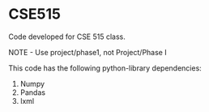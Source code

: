 # CSE515
Code developed for CSE 515 class.

NOTE - Use project/phase1, not Project/Phase I

This code has the following python-library dependencies:
  1. Numpy
  2. Pandas
  3. lxml
